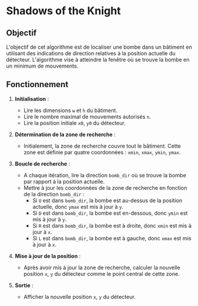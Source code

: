 # Shadows of the Knight

## Objectif

L'objectif de cet algorithme est de localiser une bombe dans un bâtiment en utilisant des indications de direction relatives à la position actuelle du détecteur. L'algorithme vise à atteindre la fenêtre où se trouve la bombe en un minimum de mouvements.

## Fonctionnement

1. **Initialisation** : 
    - Lire les dimensions `w` et `h` du bâtiment.
    - Lire le nombre maximal de mouvements autorisés `n`.
    - Lire la position initiale `x0`, `y0` du détecteur.

2. **Détermination de la zone de recherche** :
    - Initialement, la zone de recherche couvre tout le bâtiment. Cette zone est définie par quatre coordonnées : `xmin`, `xmax`, `ymin`, `ymax`.

3. **Boucle de recherche** : 
    - A chaque itération, lire la direction `bomb_dir` où se trouve la bombe par rapport à la position actuelle.
    - Mettre à jour les coordonnées de la zone de recherche en fonction de la direction `bomb_dir` :
        - Si `U` est dans `bomb_dir`, la bombe est au-dessus de la position actuelle, donc `ymax` est mis à jour à `y`.
        - Si `D` est dans `bomb_dir`, la bombe est en-dessous, donc `ymin` est mis à jour à `y`.
        - Si `R` est dans `bomb_dir`, la bombe est à droite, donc `xmin` est mis à jour à `x`.
        - Si `L` est dans `bomb_dir`, la bombe est à gauche, donc `xmax` est mis à jour à `x`.

4. **Mise à jour de la position** : 
    - Après avoir mis à jour la zone de recherche, calculer la nouvelle position `x`, `y` du détecteur comme le point central de cette zone.

5. **Sortie** : 
    - Afficher la nouvelle position `x`, `y` du détecteur.
